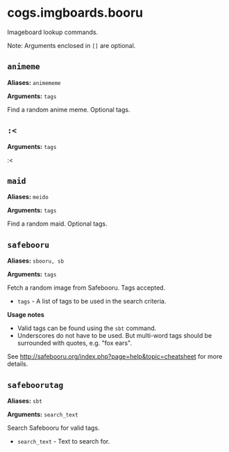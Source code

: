 # cogs.imgboards.booru

Imageboard lookup commands.

Note: Arguments enclosed in `[]` are optional.

## `animeme`

**Aliases:** `animememe`

**Arguments:** `tags`

Find a random anime meme. Optional tags.

## `:<`

**Arguments:** `tags`

:<

## `maid`

**Aliases:** `meido`

**Arguments:** `tags`

Find a random maid. Optional tags.

## `safebooru`

**Aliases:** `sbooru, sb`

**Arguments:** `tags`

Fetch a random image from Safebooru. Tags accepted.

* `tags` - A list of tags to be used in the search criteria.

**Usage notes**

* Valid tags can be found using the `sbt` command.
* Underscores do not have to be used. But multi-word tags should be surrounded with quotes, e.g. "fox ears".

See http://safebooru.org/index.php?page=help&topic=cheatsheet for more details.

## `safeboorutag`

**Aliases:** `sbt`

**Arguments:** `search_text`

Search Safebooru for valid tags.

* `search_text` - Text to search for.